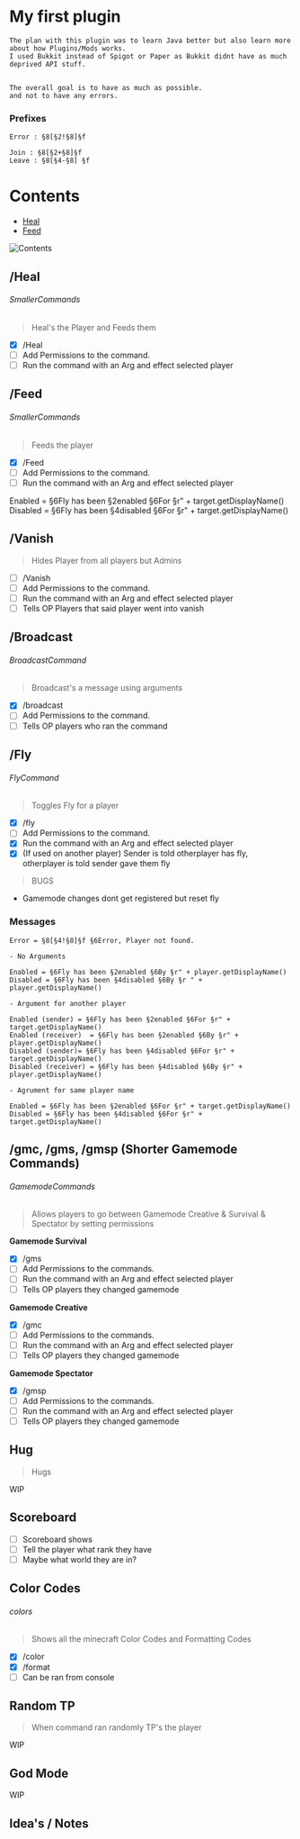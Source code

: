 # My first plugin

```
The plan with this plugin was to learn Java better but also learn more about how Plugins/Mods works.
I used Bukkit instead of Spigot or Paper as Bukkit didnt have as much deprived API stuff.


The overall goal is to have as much as possible.
and not to have any errors.
```
### Prefixes

```
Error : §8[§2!§8]§f

Join : §8[§2+§8]§f
Leave : §8[§4-§8] §f
```

# Contents

- [Heal](./README.md#/Heal)
- [Feed](./README.md#feed)

![Contents](https://github.com/Jakeplays12/Privstuff/blob/main/Composite%20Shot%201-00%3B00%3B00%3B00.tga)

## /Heal 
###### SmallerCommands
> Heal's the Player and Feeds them

- [x] /Heal
- [ ] Add Permissions to the command.
- [ ] Run the command with an Arg and effect selected player

## /Feed 
###### SmallerCommands
> Feeds the player

- [x] /Feed
- [ ] Add Permissions to the command.
- [ ] Run the command with an Arg and effect selected player

Enabled = §6Fly has been §2enabled §6For §r" + target.getDisplayName()
Disabled = §6Fly has been §4disabled §6For §r" + target.getDisplayName()

## /Vanish
> Hides Player from all players but Admins

- [ ] /Vanish
- [ ] Add Permissions to the command.
- [ ] Run the command with an Arg and effect selected player
- [ ] Tells OP Players that said player went into vanish

## /Broadcast
###### BroadcastCommand
> Broadcast's a message using arguments

- [x] /broadcast
- [ ] Add Permissions to the command.
- [ ] Tells OP players who ran the command

## /Fly
###### FlyCommand
> Toggles Fly for a player

- [x] /fly
- [ ] Add Permissions to the command.
- [x] Run the command with an Arg and effect selected player
- [x] (If used on another player) Sender is told otherplayer has fly, otherplayer is told sender gave them fly

> BUGS

- Gamemode changes dont get registered but reset fly

### Messages

```
Error = §8[§4!§8]§f §6Error, Player not found.

- No Arguments

Enabled = §6Fly has been §2enabled §6By §r" + player.getDisplayName()
Disabled = §6Fly has been §4disabled §6By §r " + player.getDisplayName()

- Argument for another player

Enabled (sender) = §6Fly has been §2enabled §6For §r" + target.getDisplayName()
Enabled (receiver)  = §6Fly has been §2enabled §6By §r" + player.getDisplayName()
Disabled (sender)= §6Fly has been §4disabled §6For §r" + target.getDisplayName()
Disabled (receiver) = §6Fly has been §4disabled §6By §r" + player.getDisplayName()

- Agrument for same player name

Enabled = §6Fly has been §2enabled §6For §r" + target.getDisplayName()
Disabled = §6Fly has been §4disabled §6For §r" + target.getDisplayName()
```
## /gmc, /gms, /gmsp (Shorter Gamemode Commands)
###### GamemodeCommands
> Allows players to go between Gamemode Creative & Survival & Spectator by setting permissions

**Gamemode Survival**
- [x] /gms
- [ ] Add Permissions to the commands.
- [ ] Run the command with an Arg and effect selected player
- [ ] Tells OP players they changed gamemode

**Gamemode Creative**

- [x] /gmc
- [ ] Add Permissions to the commands.
- [ ] Run the command with an Arg and effect selected player
- [ ] Tells OP players they changed gamemode

**Gamemode Spectator**

- [x] /gmsp
- [ ] Add Permissions to the commands.
- [ ] Run the command with an Arg and effect selected player
- [ ] Tells OP players they changed gamemode

## Hug
> Hugs

WIP

## Scoreboard

- [ ] Scoreboard shows
- [ ] Tell the player what rank they have
- [ ] Maybe what world they are in?

## Color Codes
###### colors
> Shows all the minecraft Color Codes and Formatting Codes

- [x] /color
- [x] /format
- [ ] Can be ran from console

## Random TP
> When command ran randomly TP's the player

WIP

## God Mode

WIP


## Idea's / Notes

